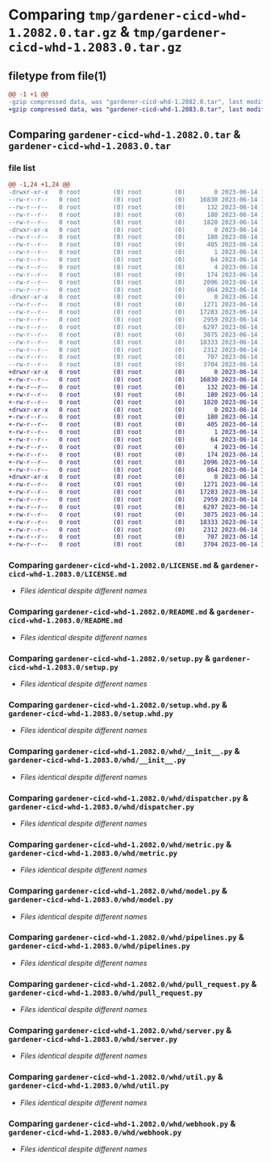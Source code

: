 # Comparing `tmp/gardener-cicd-whd-1.2082.0.tar.gz` & `tmp/gardener-cicd-whd-1.2083.0.tar.gz`

## filetype from file(1)

```diff
@@ -1 +1 @@
-gzip compressed data, was "gardener-cicd-whd-1.2082.0.tar", last modified: Wed Jun 14 14:29:39 2023, max compression
+gzip compressed data, was "gardener-cicd-whd-1.2083.0.tar", last modified: Wed Jun 14 15:16:51 2023, max compression
```

## Comparing `gardener-cicd-whd-1.2082.0.tar` & `gardener-cicd-whd-1.2083.0.tar`

### file list

```diff
@@ -1,24 +1,24 @@
-drwxr-xr-x   0 root         (0) root         (0)        0 2023-06-14 14:29:39.405067 gardener-cicd-whd-1.2082.0/
--rw-r--r--   0 root         (0) root         (0)    16830 2023-06-14 14:28:37.000000 gardener-cicd-whd-1.2082.0/LICENSE.md
--rw-r--r--   0 root         (0) root         (0)      132 2023-06-14 14:28:37.000000 gardener-cicd-whd-1.2082.0/NOTICE.md
--rw-r--r--   0 root         (0) root         (0)      180 2023-06-14 14:29:39.405067 gardener-cicd-whd-1.2082.0/PKG-INFO
--rw-r--r--   0 root         (0) root         (0)     1820 2023-06-14 14:28:37.000000 gardener-cicd-whd-1.2082.0/README.md
-drwxr-xr-x   0 root         (0) root         (0)        0 2023-06-14 14:29:39.405067 gardener-cicd-whd-1.2082.0/gardener_cicd_whd.egg-info/
--rw-r--r--   0 root         (0) root         (0)      180 2023-06-14 14:29:39.000000 gardener-cicd-whd-1.2082.0/gardener_cicd_whd.egg-info/PKG-INFO
--rw-r--r--   0 root         (0) root         (0)      405 2023-06-14 14:29:39.000000 gardener-cicd-whd-1.2082.0/gardener_cicd_whd.egg-info/SOURCES.txt
--rw-r--r--   0 root         (0) root         (0)        1 2023-06-14 14:29:39.000000 gardener-cicd-whd-1.2082.0/gardener_cicd_whd.egg-info/dependency_links.txt
--rw-r--r--   0 root         (0) root         (0)       64 2023-06-14 14:29:39.000000 gardener-cicd-whd-1.2082.0/gardener_cicd_whd.egg-info/requires.txt
--rw-r--r--   0 root         (0) root         (0)        4 2023-06-14 14:29:39.000000 gardener-cicd-whd-1.2082.0/gardener_cicd_whd.egg-info/top_level.txt
--rw-r--r--   0 root         (0) root         (0)      174 2023-06-14 14:29:39.405067 gardener-cicd-whd-1.2082.0/setup.cfg
--rw-r--r--   0 root         (0) root         (0)     2096 2023-06-14 14:28:37.000000 gardener-cicd-whd-1.2082.0/setup.py
--rw-r--r--   0 root         (0) root         (0)      864 2023-06-14 14:28:37.000000 gardener-cicd-whd-1.2082.0/setup.whd.py
-drwxr-xr-x   0 root         (0) root         (0)        0 2023-06-14 14:29:39.405067 gardener-cicd-whd-1.2082.0/whd/
--rw-r--r--   0 root         (0) root         (0)     1271 2023-06-14 14:28:37.000000 gardener-cicd-whd-1.2082.0/whd/__init__.py
--rw-r--r--   0 root         (0) root         (0)    17283 2023-06-14 14:28:37.000000 gardener-cicd-whd-1.2082.0/whd/dispatcher.py
--rw-r--r--   0 root         (0) root         (0)     2959 2023-06-14 14:28:37.000000 gardener-cicd-whd-1.2082.0/whd/metric.py
--rw-r--r--   0 root         (0) root         (0)     6297 2023-06-14 14:28:37.000000 gardener-cicd-whd-1.2082.0/whd/model.py
--rw-r--r--   0 root         (0) root         (0)     3875 2023-06-14 14:28:37.000000 gardener-cicd-whd-1.2082.0/whd/pipelines.py
--rw-r--r--   0 root         (0) root         (0)    18333 2023-06-14 14:28:37.000000 gardener-cicd-whd-1.2082.0/whd/pull_request.py
--rw-r--r--   0 root         (0) root         (0)     2312 2023-06-14 14:28:37.000000 gardener-cicd-whd-1.2082.0/whd/server.py
--rw-r--r--   0 root         (0) root         (0)      707 2023-06-14 14:28:37.000000 gardener-cicd-whd-1.2082.0/whd/util.py
--rw-r--r--   0 root         (0) root         (0)     3704 2023-06-14 14:28:37.000000 gardener-cicd-whd-1.2082.0/whd/webhook.py
+drwxr-xr-x   0 root         (0) root         (0)        0 2023-06-14 15:16:51.755888 gardener-cicd-whd-1.2083.0/
+-rw-r--r--   0 root         (0) root         (0)    16830 2023-06-14 15:15:51.000000 gardener-cicd-whd-1.2083.0/LICENSE.md
+-rw-r--r--   0 root         (0) root         (0)      132 2023-06-14 15:15:51.000000 gardener-cicd-whd-1.2083.0/NOTICE.md
+-rw-r--r--   0 root         (0) root         (0)      180 2023-06-14 15:16:51.755888 gardener-cicd-whd-1.2083.0/PKG-INFO
+-rw-r--r--   0 root         (0) root         (0)     1820 2023-06-14 15:15:51.000000 gardener-cicd-whd-1.2083.0/README.md
+drwxr-xr-x   0 root         (0) root         (0)        0 2023-06-14 15:16:51.755888 gardener-cicd-whd-1.2083.0/gardener_cicd_whd.egg-info/
+-rw-r--r--   0 root         (0) root         (0)      180 2023-06-14 15:16:51.000000 gardener-cicd-whd-1.2083.0/gardener_cicd_whd.egg-info/PKG-INFO
+-rw-r--r--   0 root         (0) root         (0)      405 2023-06-14 15:16:51.000000 gardener-cicd-whd-1.2083.0/gardener_cicd_whd.egg-info/SOURCES.txt
+-rw-r--r--   0 root         (0) root         (0)        1 2023-06-14 15:16:51.000000 gardener-cicd-whd-1.2083.0/gardener_cicd_whd.egg-info/dependency_links.txt
+-rw-r--r--   0 root         (0) root         (0)       64 2023-06-14 15:16:51.000000 gardener-cicd-whd-1.2083.0/gardener_cicd_whd.egg-info/requires.txt
+-rw-r--r--   0 root         (0) root         (0)        4 2023-06-14 15:16:51.000000 gardener-cicd-whd-1.2083.0/gardener_cicd_whd.egg-info/top_level.txt
+-rw-r--r--   0 root         (0) root         (0)      174 2023-06-14 15:16:51.755888 gardener-cicd-whd-1.2083.0/setup.cfg
+-rw-r--r--   0 root         (0) root         (0)     2096 2023-06-14 15:15:51.000000 gardener-cicd-whd-1.2083.0/setup.py
+-rw-r--r--   0 root         (0) root         (0)      864 2023-06-14 15:15:51.000000 gardener-cicd-whd-1.2083.0/setup.whd.py
+drwxr-xr-x   0 root         (0) root         (0)        0 2023-06-14 15:16:51.755888 gardener-cicd-whd-1.2083.0/whd/
+-rw-r--r--   0 root         (0) root         (0)     1271 2023-06-14 15:15:51.000000 gardener-cicd-whd-1.2083.0/whd/__init__.py
+-rw-r--r--   0 root         (0) root         (0)    17283 2023-06-14 15:15:51.000000 gardener-cicd-whd-1.2083.0/whd/dispatcher.py
+-rw-r--r--   0 root         (0) root         (0)     2959 2023-06-14 15:15:51.000000 gardener-cicd-whd-1.2083.0/whd/metric.py
+-rw-r--r--   0 root         (0) root         (0)     6297 2023-06-14 15:15:51.000000 gardener-cicd-whd-1.2083.0/whd/model.py
+-rw-r--r--   0 root         (0) root         (0)     3875 2023-06-14 15:15:51.000000 gardener-cicd-whd-1.2083.0/whd/pipelines.py
+-rw-r--r--   0 root         (0) root         (0)    18333 2023-06-14 15:15:51.000000 gardener-cicd-whd-1.2083.0/whd/pull_request.py
+-rw-r--r--   0 root         (0) root         (0)     2312 2023-06-14 15:15:51.000000 gardener-cicd-whd-1.2083.0/whd/server.py
+-rw-r--r--   0 root         (0) root         (0)      707 2023-06-14 15:15:51.000000 gardener-cicd-whd-1.2083.0/whd/util.py
+-rw-r--r--   0 root         (0) root         (0)     3704 2023-06-14 15:15:51.000000 gardener-cicd-whd-1.2083.0/whd/webhook.py
```

### Comparing `gardener-cicd-whd-1.2082.0/LICENSE.md` & `gardener-cicd-whd-1.2083.0/LICENSE.md`

 * *Files identical despite different names*

### Comparing `gardener-cicd-whd-1.2082.0/README.md` & `gardener-cicd-whd-1.2083.0/README.md`

 * *Files identical despite different names*

### Comparing `gardener-cicd-whd-1.2082.0/setup.py` & `gardener-cicd-whd-1.2083.0/setup.py`

 * *Files identical despite different names*

### Comparing `gardener-cicd-whd-1.2082.0/setup.whd.py` & `gardener-cicd-whd-1.2083.0/setup.whd.py`

 * *Files identical despite different names*

### Comparing `gardener-cicd-whd-1.2082.0/whd/__init__.py` & `gardener-cicd-whd-1.2083.0/whd/__init__.py`

 * *Files identical despite different names*

### Comparing `gardener-cicd-whd-1.2082.0/whd/dispatcher.py` & `gardener-cicd-whd-1.2083.0/whd/dispatcher.py`

 * *Files identical despite different names*

### Comparing `gardener-cicd-whd-1.2082.0/whd/metric.py` & `gardener-cicd-whd-1.2083.0/whd/metric.py`

 * *Files identical despite different names*

### Comparing `gardener-cicd-whd-1.2082.0/whd/model.py` & `gardener-cicd-whd-1.2083.0/whd/model.py`

 * *Files identical despite different names*

### Comparing `gardener-cicd-whd-1.2082.0/whd/pipelines.py` & `gardener-cicd-whd-1.2083.0/whd/pipelines.py`

 * *Files identical despite different names*

### Comparing `gardener-cicd-whd-1.2082.0/whd/pull_request.py` & `gardener-cicd-whd-1.2083.0/whd/pull_request.py`

 * *Files identical despite different names*

### Comparing `gardener-cicd-whd-1.2082.0/whd/server.py` & `gardener-cicd-whd-1.2083.0/whd/server.py`

 * *Files identical despite different names*

### Comparing `gardener-cicd-whd-1.2082.0/whd/util.py` & `gardener-cicd-whd-1.2083.0/whd/util.py`

 * *Files identical despite different names*

### Comparing `gardener-cicd-whd-1.2082.0/whd/webhook.py` & `gardener-cicd-whd-1.2083.0/whd/webhook.py`

 * *Files identical despite different names*

